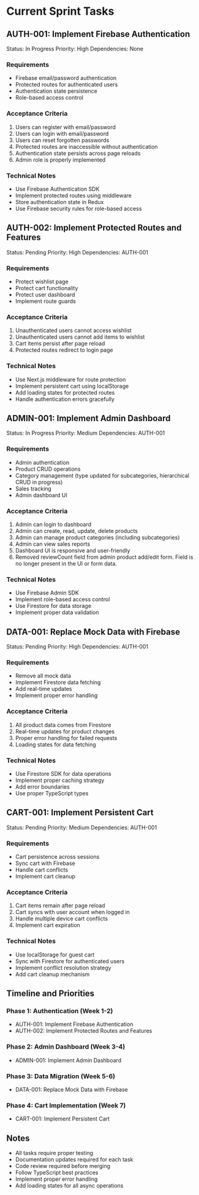 # Current Sprint Tasks

## AUTH-001: Implement Firebase Authentication

Status: In Progress
Priority: High
Dependencies: None

### Requirements

- Firebase email/password authentication
- Protected routes for authenticated users
- Authentication state persistence
- Role-based access control

### Acceptance Criteria

1. Users can register with email/password
2. Users can login with email/password
3. Users can reset forgotten passwords
4. Protected routes are inaccessible without authentication
5. Authentication state persists across page reloads
6. Admin role is properly implemented

### Technical Notes

- Use Firebase Authentication SDK
- Implement protected routes using middleware
- Store authentication state in Redux
- Use Firebase security rules for role-based access

## AUTH-002: Implement Protected Routes and Features

Status: Pending
Priority: High
Dependencies: AUTH-001

### Requirements

- Protect wishlist page
- Protect cart functionality
- Protect user dashboard
- Implement route guards

### Acceptance Criteria

1. Unauthenticated users cannot access wishlist
2. Unauthenticated users cannot add items to wishlist
3. Cart items persist after page reload
4. Protected routes redirect to login page

### Technical Notes

- Use Next.js middleware for route protection
- Implement persistent cart using localStorage
- Add loading states for protected routes
- Handle authentication errors gracefully

## ADMIN-001: Implement Admin Dashboard

Status: In Progress
Priority: Medium
Dependencies: AUTH-001

### Requirements

- Admin authentication
- Product CRUD operations
- Category management (type updated for subcategories, hierarchical CRUD in progress)
- Sales tracking
- Admin dashboard UI

### Acceptance Criteria

1. Admin can login to dashboard
2. Admin can create, read, update, delete products
3. Admin can manage product categories (including subcategories)
4. Admin can view sales reports
5. Dashboard UI is responsive and user-friendly
6. Removed reviewCount field from admin product add/edit form. Field is no longer present in the UI or form data.

### Technical Notes

- Use Firebase Admin SDK
- Implement role-based access control
- Use Firestore for data storage
- Implement proper data validation

## DATA-001: Replace Mock Data with Firebase

Status: Pending
Priority: High
Dependencies: AUTH-001

### Requirements

- Remove all mock data
- Implement Firestore data fetching
- Add real-time updates
- Implement proper error handling

### Acceptance Criteria

1. All product data comes from Firestore
2. Real-time updates for product changes
3. Proper error handling for failed requests
4. Loading states for data fetching

### Technical Notes

- Use Firestore SDK for data operations
- Implement proper caching strategy
- Add error boundaries
- Use proper TypeScript types

## CART-001: Implement Persistent Cart

Status: Pending
Priority: Medium
Dependencies: AUTH-001

### Requirements

- Cart persistence across sessions
- Sync cart with Firebase
- Handle cart conflicts
- Implement cart cleanup

### Acceptance Criteria

1. Cart items remain after page reload
2. Cart syncs with user account when logged in
3. Handle multiple device cart conflicts
4. Implement cart expiration

### Technical Notes

- Use localStorage for guest cart
- Sync with Firestore for authenticated users
- Implement conflict resolution strategy
- Add cart cleanup mechanism

## Timeline and Priorities

### Phase 1: Authentication (Week 1-2)

- AUTH-001: Implement Firebase Authentication
- AUTH-002: Implement Protected Routes and Features

### Phase 2: Admin Dashboard (Week 3-4)

- ADMIN-001: Implement Admin Dashboard

### Phase 3: Data Migration (Week 5-6)

- DATA-001: Replace Mock Data with Firebase

### Phase 4: Cart Implementation (Week 7)

- CART-001: Implement Persistent Cart

## Notes

- All tasks require proper testing
- Documentation updates required for each task
- Code review required before merging
- Follow TypeScript best practices
- Implement proper error handling
- Add loading states for all async operations
